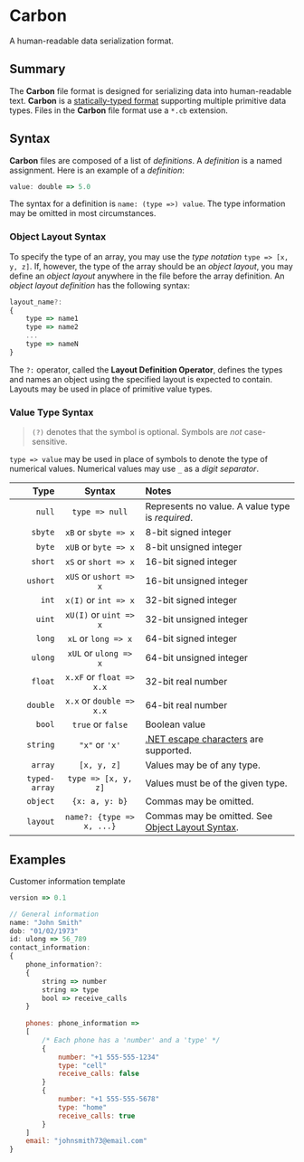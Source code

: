 # Carbon

A human-readable data serialization format.

## Summary

The **Carbon** file format is designed for serializing data into human-readable text. **Carbon** is a [statically-typed format](https://en.wikipedia.org/wiki/Type_system#Static_typing) supporting multiple primitive data types. Files in the **Carbon** file format use a `*.cb` extension.

## Syntax

**Carbon** files are composed of a list of *definitions*. A *definition* is a named assignment. Here is an example of a *definition*:

```js
value: double => 5.0
```

The syntax for a definition is `name: (type =>) value`. The type information may be omitted in most circumstances.

### Object Layout Syntax

To specify the type of an array, you may use the *type notation* `type => [x, y, z]`. If, however, the type of the array should be an *object layout*, you may define an *object layout* anywhere in the file before the array definition. An *object layout definition* has the following syntax:

```js
layout_name?:
{
	type => name1
	type => name2
	...
	type => nameN
}
```

The `?:` operator, called the **Layout Definition Operator**, defines the types and names an object using the specified layout is expected to contain. Layouts may be used in place of primitive value types.

### Value Type Syntax

> `(?)` denotes that the symbol is optional. Symbols are *not* case-sensitive.

`type => value` may be used in place of symbols to denote the type of numerical values.
Numerical values may use `_` as a *digit separator*.

|Type|Syntax|Notes|
|---:|:---:|:---|
|`null`|`type => null`|Represents no value. A value type is *required*.|
|`sbyte`|`xB` or `sbyte => x`|8-bit signed integer|
|`byte`|`xUB` or `byte => x`|8-bit unsigned integer|
|`short`|`xS` or `short => x`|16-bit signed integer|
|`ushort`|`xUS` or `ushort => x`|16-bit unsigned integer|
|`int`|`x(I)` or `int => x`|32-bit signed integer|
|`uint`|`xU(I)` or `uint => x`|32-bit unsigned integer|
|`long`|`xL` or `long => x`|64-bit signed integer|
|`ulong`|`xUL` or `ulong => x`|64-bit unsigned integer|
|`float`|`x.xF` or `float => x.x`|32-bit real number|
|`double`|`x.x` or `double => x.x`|64-bit real number|
|`bool`|`true` or `false`|Boolean value|
|`string`|`"x"` or `'x'`|[.NET escape characters](https://docs.microsoft.com/en-us/dotnet/csharp/programming-guide/strings/#string-escape-sequences) are supported.
|`array`|`[x, y, z]`|Values may be of any type.|
|`typed-array`|`type => [x, y, z]`|Values must be of the given type.|
|`object`|`{x: a, y: b}`|Commas may be omitted.|
|`layout`|`name?: {type => x, ...}`|Commas may be omitted. See [Object Layout Syntax](#object-layout-syntax).|

## Examples

Customer information template

```js
version => 0.1

// General information
name: "John Smith"
dob: "01/02/1973"
id: ulong => 56_789
contact_information:
{
	phone_information?:
	{
		string => number
		string => type
		bool => receive_calls
	}
	
	phones: phone_information =>
	[
		/* Each phone has a 'number' and a 'type' */
		{
			number: "+1 555-555-1234"
			type: "cell"
			receive_calls: false
		}
		{
			number: "+1 555-555-5678"
			type: "home"
			receive_calls: true
		}
	]
	email: "johnsmith73@email.com"
}
```
